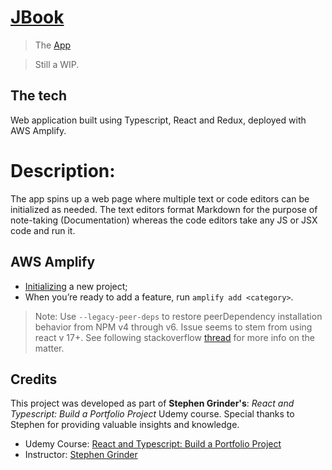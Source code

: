 # [JBook](https://master.d1lzgr9p3n75e2.amplifyapp.com/)

> The [App](https://master.d1lzgr9p3n75e2.amplifyapp.com/)

> Still a WIP.

## The tech
Web application built using Typescript, React and Redux, deployed with AWS Amplify. 

# Description:
The app spins up a web page where multiple text or code editors can be initialized as needed. The text editors format Markdown for the purpose of note-taking (Documentation) whereas the code editors take any JS or JSX code and run it.


## AWS Amplify
- [Initializing](https://docs.amplify.aws/javascript/tools/cli/start/set-up-cli/#configure-the-amplify-cli) a new project;
- When you’re ready to add a feature, run `amplify add <category>`.

> Note: Use `--legacy-peer-deps` to  restore peerDependency installation behavior from NPM v4 through v6. Issue seems to stem from using react v 17+. See following stackoverflow [thread](https://stackoverflow.com/questions/66239691/what-does-npm-install-legacy-peer-deps-do-exactly-when-is-it-recommended-wh) for more info on the matter.



<!-- Add more Documentation above this line -->

## Credits

This project was developed as part of **Stephen Grinder's**: *React and Typescript: Build a Portfolio Project* Udemy course. Special thanks to Stephen for providing valuable insights and knowledge.

- Udemy Course: [React and Typescript: Build a Portfolio Project](https://www.udemy.com/course/react-and-typescript-build-a-portfolio-project/)
- Instructor: [Stephen Grinder](https://www.udemy.com/user/sgslo/)

<!-- Uncomment once course complete.

## License

This project is licensed under the [Your License Name] - see the [LICENSE.md](LICENSE.md) file for details.
-->